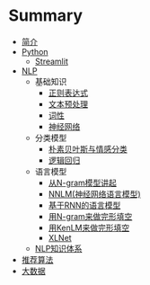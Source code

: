 # Summary

* [简介](README.md)
* [Python](StudyPython/README.md)
  * [Streamlit](StudyPython/Streamlit.md)
* [NLP](StudyNLP/README.md)
  * 基础知识
    * [正则表达式](StudyNLP/基础知识/[1-1]正则表达式.md)
    * [文本预处理](StudyNLP/基础知识/[1-2]文本预处理.md)
    * [词性](StudyNLP/基础知识/[1-3]词性.md)
    * [神经网络](StudyNLP/基础知识/[2-1]神经网络.md)
  * 分类模型
    * [朴素贝叶斯与情感分类](StudyNLP/分类模型/[1-1]朴素贝叶斯与情感分类.md)
    * [逻辑回归](StudyNLP/分类模型/[1-2]逻辑回归.md)
  * 语言模型
    * [从N-gram模型讲起](StudyNLP/语言模型/[1-1][语言模型]从N-gram模型讲起.md)
    * [NNLM(神经网络语言模型)](StudyNLP/语言模型/[1-2][语言模型]NNLM(神经网络语言模型).md)
    * [基于RNN的语言模型](StudyNLP/语言模型/[1-3][语言模型]基于RNN的语言模型.md)
    * [用N-gram来做完形填空](StudyNLP/语言模型/[1-4][语言模型]用N-gram来做完形填空.md)
    * [用KenLM来做完形填空](StudyNLP/语言模型/[1-5][语言模型]用KenLM来做完形填空.md)
    * [XLNet](StudyNLP/语言模型/XLNet.md)
  * [NLP知识体系](StudyNLP/NLP知识体系.md)
* [推荐算法](StudyRecsys/README.md)
* [大数据](StudyBigdata/README.md)

